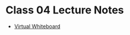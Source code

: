 # Class 04 Lecture Notes

* [Virtual Whiteboard](https://projects.invisionapp.com/freehand/document/vHNpCyM9K)
